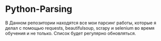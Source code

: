 # Python-Parsing
В Данном репозитории находятся все мои парсинг работы, которые я делал с помощью requests, beautifulsoup, scrapy и selenium во время обучения и не только. Список будет регулярно обновляться.
